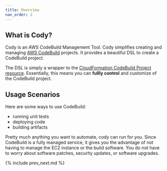 ```yaml
---
title: Overview
nav_order: 2
---
```


## What is Cody?

Cody is an AWS CodeBuild Management Tool. Cody simplifies creating and managing [AWS CodeBuild](https://aws.amazon.com/codebuild/) projects. It provides a beautiful DSL to create a CodeBuild project.

The DSL is simply a wrapper to the [CloudFormation CodeBuild Project resource](https://docs.aws.amazon.com/AWSCloudFormation/latest/UserGuide/aws-resource-codebuild-project.html). Essentially, this means you can **fullly control** and customize of the CodeBuild project.

## Usage Scenarios

Here are some ways to use CodeBuild:

* running unit tests
* deploying code
* building artifacts

Pretty much anything you want to automate, cody can run for you. Since CodeBuild is a fully managed service, it gives you the advantage of not having to manage the EC2 instance or the build software.  You do not have to worry about software patches, security updates, or software upgrades.

{% include prev_next.md %}
